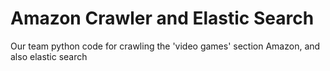 # Amazon Crawler and Elastic Search
 Our team python code for crawling the 'video games' section Amazon, and also elastic search
